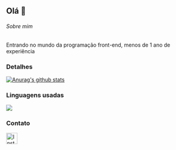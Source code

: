 ## Olá 👋

###### Sobre mim 
Entrando no mundo da programação front-end, menos de 1 ano de experiência 

### Detalhes

<a href="https://github.com/Jabiroca1337/github-readme-stats"><img align="center" src="https://github-readme-stats.vercel.app/api?username=Jabiroca1337&show_icons=true&include_all_commits=true&theme=buefy&hide_border=true" alt="Anurag's github stats" /></a> 

### Linguagens usadas

<a href="https://github.com/Jabiroca1337/github-readme-stats"><img align="center" src="https://github-readme-stats.vercel.app/api/top-langs/?username=Jabiroca1337&layout=compact&theme=buefy&hide_border=true" /></a> 

### Contato

[<img src='https://img.shields.io/badge/Instagram-E4405F?style=for-the-badge&logo=instagram&logoColor=white' alt='Instagram' height='30'>](https://www.instagram.com/guts_123_ofc/)
